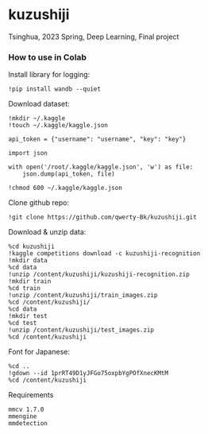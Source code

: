 # kuzushiji
Tsinghua, 2023 Spring, Deep Learning, Final project


### How to use in Colab

Install library for logging:
``` 
!pip install wandb --quiet
```

Download dataset:
```
!mkdir ~/.kaggle
!touch ~/.kaggle/kaggle.json

api_token = {"username": "username", "key": "key"}

import json

with open('/root/.kaggle/kaggle.json', 'w') as file:
    json.dump(api_token, file)

!chmod 600 ~/.kaggle/kaggle.json
```

Clone github repo:
```
!git clone https://github.com/qwerty-Bk/kuzushiji.git
```

Download & unzip data:
``` 
%cd kuzushiji
!kaggle competitions download -c kuzushiji-recognition
!mkdir data
%cd data
!unzip /content/kuzushiji/kuzushiji-recognition.zip
!mkdir train
%cd train
!unzip /content/kuzushiji/train_images.zip
%cd /content/kuzushiji/
%cd data
!mkdir test
%cd test
!unzip /content/kuzushiji/test_images.zip
%cd /content/kuzushiji
```

Font for Japanese:
```
%cd ..
!gdown --id 1prRT49D1yJFGo75oxpbYgPOfXnecKMtM
%cd /content/kuzushiji
```
Requirements
```
mmcv 1.7.0
mmengine
mmdetection
```